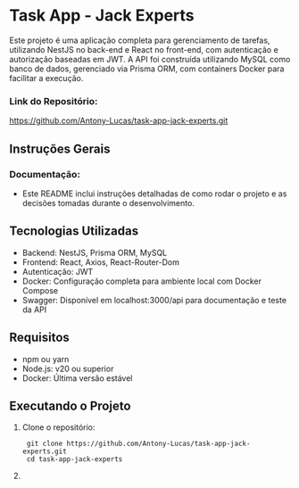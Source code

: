 # Task App - Jack Experts
<p>Este projeto é uma aplicação completa para gerenciamento de tarefas, utilizando NestJS no back-end e React no front-end, com autenticação e autorização baseadas em JWT. A API foi construída utilizando MySQL como banco de dados, gerenciado via Prisma ORM, com containers Docker para facilitar a execução.</p>

### Link do Repositório:
https://github.com/Antony-Lucas/task-app-jack-experts.git

## Instruções Gerais

### Documentação:
- Este README inclui instruções detalhadas de como rodar o projeto e as decisões tomadas durante o desenvolvimento.

## Tecnologias Utilizadas
- Backend: NestJS, Prisma ORM, MySQL
- Frontend: React, Axios, React-Router-Dom
- Autenticação: JWT
- Docker: Configuração completa para ambiente local com Docker Compose
- Swagger: Disponível em localhost:3000/api para documentação e teste da API

## Requisitos
- npm ou yarn
- Node.js: v20 ou superior
- Docker: Última versão estável

## Executando o Projeto

1. Clone o repositório:
   ```
    git clone https://github.com/Antony-Lucas/task-app-jack-experts.git
    cd task-app-jack-experts
   ```
2. 
